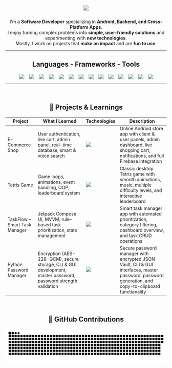 <h1 align="center">
  <img src="https://readme-typing-svg.herokuapp.com/?font=Righteous&size=35&center=true&vCenter=true&width=500&height=70&duration=4000&lines=Hi+There!+👋;+I'm+Raz+Eini!" />
</h1>

<p align="center">
I'm a <strong>Software Developer</strong> specializing in <strong>Android, Backend, and Cross-Platform Apps</strong>.<br>
I enjoy turning complex problems into <strong>simple, user-friendly solutions</strong> and experimenting with <strong>new technologies</strong>.<br>
Mostly, I work on projects that <strong>make an impact</strong> and are <strong>fun to use</strong>.
</p>

<hr/>

<h2 align="center">Languages - Frameworks - Tools</h2>
<div align="center" style="display: flex; flex-wrap: wrap; justify-content: center; gap: 15px;">
  <img src="https://skillicons.dev/icons?i=html" />
  <img src="https://skillicons.dev/icons?i=css" />
  <img src="https://skillicons.dev/icons?i=javascript" />
  <img src="https://skillicons.dev/icons?i=python" />
  <img src="https://skillicons.dev/icons?i=cs" />
  <img src="https://skillicons.dev/icons?i=java" />
  <img src="https://skillicons.dev/icons?i=kotlin" />
  <img src="https://skillicons.dev/icons?i=firebase" />
  <img src="https://skillicons.dev/icons?i=androidstudio" />
  <img src="https://skillicons.dev/icons?i=vscode" />
  <img src="https://skillicons.dev/icons?i=idea" />
  <img src="https://skillicons.dev/icons?i=pycharm" />
  <img src="https://skillicons.dev/icons?i=git" />
  <img src="https://skillicons.dev/icons?i=github" />
</div>

<hr/>

<br/>

<h2 align="center">📂 Projects & Learnings</h2>
<table align="center">
  <thead>
    <tr>
      <th>Project</th>
      <th>What I Learned</th>
      <th>Technologies</th>
      <th>Description</th>
    </tr>
  </thead>
  <tbody>
    <tr>
      <td>E-Commerce Shop</td>
      <td>User authentication, live cart, admin panel, real-time database, smart & voice search</td>
      <td>
        <img src="https://skillicons.dev/icons?i=java,firebase,androidstudio" width="150" />
      </td>
      <td>Online Android store app with client & user panels, admin dashboard, live shopping cart, notifications, and full Firebase integration</td>
    </tr>
    <tr>
      <td>Tetris Game</td>
      <td>Game loops, animations, event handling, OOP, leaderboard system</td>
      <td>
        <img src="https://skillicons.dev/icons?i=python,pygame" width="70" />
      </td>
      <td>Classic desktop Tetris game with smooth animations, music, multiple difficulty levels, and interactive leaderboard</td>
    </tr>
    <tr>
      <td>TaskFlow – Smart Task Manager</td>
      <td>Jetpack Compose UI, MVVM, rule-based task prioritization, state management</td>
      <td>
        <img src="https://skillicons.dev/icons?i=kotlin,androidstudio" width="70" />
      </td>
      <td>Smart task manager app with automated prioritization, category filtering, dashboard overview, and task CRUD operations</td>
    </tr>
    <tr>
      <td>Python Password Manager</td>
      <td>Encryption (AES-128-GCM), secure storage, CLI & GUI development, master password, password strength validation</td>
      <td>
        <img src="https://skillicons.dev/icons?i=python,tk,cli" width="160" />
      </td>
      <td>Secure password manager with encrypted JSON Vault, CLI & GUI interfaces, master password, password generation, and copy-to-clipboard functionality</td>
    </tr>
  </tbody>
</table>

<br/>

<h2 align="center">🐍 GitHub Contributions</h2>
<div align="center">
  <img alt="snake eating my contributions" src="https://raw.githubusercontent.com/RazEini/RazEini/output/github-contribution-grid-snake.svg" />
</div>

